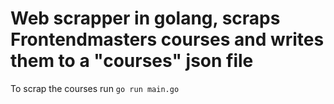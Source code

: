 # Web scrapper in golang, scraps Frontendmasters courses and writes them to a "courses" json file

To scrap the courses run `go run main.go`